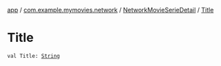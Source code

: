 [app](../../index.md) / [com.example.mymovies.network](../index.md) / [NetworkMovieSerieDetail](index.md) / [Title](./-title.md)

# Title

`val Title: `[`String`](https://kotlinlang.org/api/latest/jvm/stdlib/kotlin/-string/index.html)